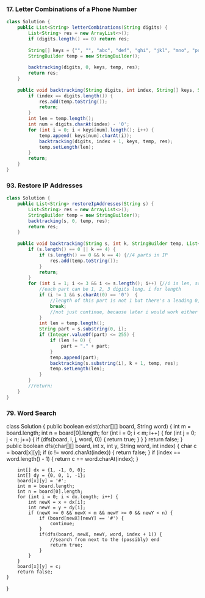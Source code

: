 ### 17. Letter Combinations of a Phone Number
```java
class Solution {
    public List<String> letterCombinations(String digits) {
        List<String> res = new ArrayList<>();
        if (digits.length() == 0) return res;
        
        String[] keys = {"", "", "abc", "def", "ghi", "jkl", "mno", "pqrs", "tuv", "wxyz"};
        StringBuilder temp = new StringBuilder();
        
        backtracking(digits, 0, keys, temp, res);
        return res;
    }
    
    public void backtracking(String digits, int index, String[] keys, StringBuilder temp, List<String> res) {
        if (index == digits.length()) {
            res.add(temp.toString());
            return;
        }
        int len = temp.length();
        int num = digits.charAt(index) - '0';
        for (int i = 0; i < keys[num].length(); i++) {
            temp.append( keys[num].charAt(i));
            backtracking(digits, index + 1, keys, temp, res);
            temp.setLength(len);
        }        
        return;
    }
}
```
### 93. Restore IP Addresses
```java
class Solution {
    public List<String> restoreIpAddresses(String s) {
        List<String> res = new ArrayList<>();
        StringBuilder temp = new StringBuilder();
        backtracking(s, 0, temp, res);
        return res;        
    }
    
    public void backtracking(String s, int k, StringBuilder temp, List<String> res) {
        if (s.length() == 0 || k == 4) {
            if (s.length() == 0 && k == 4) {//4 parts in IP
                res.add(temp.toString());
            }
            return;
        }
        for (int i = 1; i <= 3 && i <= s.length(); i++) {//i is len, so <=, not just <!
            //each part can be 1, 2, 3 digits long. i for length
            if (i != 1 && s.charAt(0) == '0')  {
                //length of this part is not 1 but there's a leading 0, illegal
                break;
                //not just continue, because later i would work either
            }
            int len = temp.length();
            String part = s.substring(0, i);
            if (Integer.valueOf(part) <= 255) {
                if (len != 0) {
                    part = "." + part;
                }
                temp.append(part);
                backtracking(s.substring(i), k + 1, temp, res);
                temp.setLength(len);
            }
        }
        //return;
    }
}
```
### 79. Word Search
class Solution {
    public boolean exist(char[][] board, String word) {
        int m = board.length;
        int n = board[0].length;
        for (int i = 0; i < m; i++) {
            for (int j = 0; j < n; j++) {
                if (dfs(board, i, j, word, 0)) {
                    return true;
                }
            }
        }
        return false;
    }
    public boolean dfs(char[][] board, int x, int y, String word, int index) {
        char c = board[x][y];
        if (c != word.charAt(index)) {
            return false;
        }
        if (index == word.length() - 1) {
            return c == word.charAt(index);
        }
        
        int[] dx = {1, -1, 0, 0};
        int[] dy = {0, 0, 1, -1};
        board[x][y] = '#';
        int m = board.length;
        int n = board[0].length;
        for (int i = 0; i < dx.length; i++) {
            int newX = x + dx[i];
            int newY = y + dy[i];
            if (newX >= 0 && newX < m && newY >= 0 && newY < n) {
                if (board[newX][newY] == '#') {
                    continue;
                }
                if(dfs(board, newX, newY, word, index + 1)) {
                    //search from next to the (possibly) end
                    return true;
                }
            }
        }
        board[x][y] = c;
        return false;
    }
}
```
